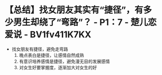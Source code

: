 # 【总结】找女朋友其实有“捷径”，有多少男生却绕了“弯路”？ - P1：7 - 楚儿恋爱说 - BV1fv411K7KX

-   找女朋友有捷径，避免走弯路
    1.  晚点表白是捷径，让感情自然成熟
    2.  有意识培养感情是捷径，避免漫无目的发展感情
    3.  对女生好要掌握度，逐渐加大对女生的好
